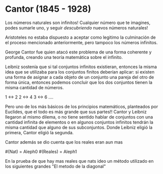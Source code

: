 # Cantor (1845 - 1928)

Los números naturales son infinitos! Cualquier número que te imagines, podes
sumarle uno, y seguir *descubriendo* nuevos números naturales!

Aristoteles no estaba dispuesto a aceptar como legitimo
la culminación de el proceso mencionado anteriormente, pero tampoco
los números infinitos.

George Cantor fue quien atacó este problema de una forma coherente y profunda,
creando una teoría matemática sobre el infinito.

Leibniz sostenía que si tal conjuntos infinitos existieran, entonces
la misma idea que se utilizaba para los conjuntos finitos deberían aplicar:
si existen una forma de asignar a cada objeto de un conjunto
una pareja del otro de forma única, entonces podemos concluir que los
dos conjuntos tienen la misma cantidad de números.

1 <-> 2
2 <-> 4
3 <-> 6
....

Pero uno de los más básicos de los principios matemáticos, planteados
por Euclides, que el todo es más grande que sus partes!! Cantor
y Leibniz llegaron al mismo dilema, o no tiene sentido hablar de 
conjuntos con una cantidad infinita de elementos o en algunos
conjuntos infinitos tendrán la misma cantidad que alguno de sus
subconjuntos. Donde Leibniz eligió la primera, Cantor eligió la segunda.

Cantor además se dio cuenta que los reales eran aun mas

#(Nat) = Aleph0
#(Reales) = Aleph1

En la prueba de que hay mas reales que nats ideo un método
utilizado en los siguientes grandes "El metodo de la diagonal"
